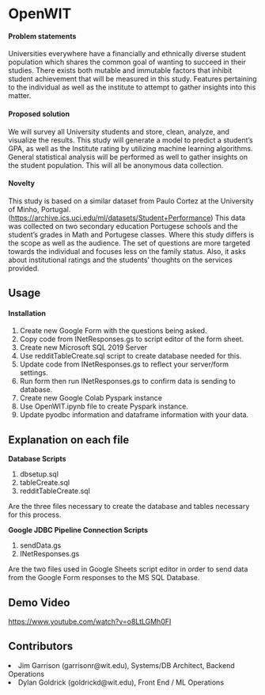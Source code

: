 # OpenWIT

#### Problem statements

Universities everywhere have a financially and ethnically diverse student population which shares the common goal of wanting to succeed in their studies. There exists both mutable and immutable factors that inhibit student achievement that will be measured in this study. Features pertaining to the individual as well as the institute to attempt to gather insights into this matter.

#### Proposed solution
We will survey all University students and store, clean, analyze, and visualize the results. This study will generate a model to predict a student’s GPA, as well as the Institute rating by utilizing machine learning algorithms. General statistical analysis will be performed as well to gather insights on the student population. This will all be anonymous data collection.

#### Novelty
This study is based on a similar dataset from Paulo Cortez at the University of Minho, Portugal.(https://archive.ics.uci.edu/ml/datasets/Student+Performance)  This data was collected on two secondary education Portugese schools and the student’s grades in Math and Portugese classes. Where this study differs is the scope as well as the audience. The set of questions are more targeted towards the individual and focuses less on the family status. Also, it asks about institutional ratings and the students' thoughts on the services provided.

## Usage

#### Installation

<ol>
  <li> Create new Google Form with the questions being asked. </li>
  <li> Copy code from INetResponses.gs to script editor of the form sheet.</li>
  <li> Create new Microsoft SQL 2019 Server</li>
  <li> Use redditTableCreate.sql script to create database needed for this. </li>
  <li> Update code from INetResponses.gs to reflect your server/form settings.</li>
  <li> Run form then run INetResponses.gs to confirm data is sending to database.</li>
  <li> Create new Google Colab Pyspark instance </li>
  <li> Use OpenWIT.ipynb file to create Pyspark instance. </li>
  <li> Update pyodbc information and dataframe information with your data. </li>
</ol>

## Explanation on each file

<b>Database Scripts</b><br>
<ol><li>dbsetup.sql</li>
<li>tableCreate.sql</li>
<li>redditTableCreate.sql</li></ol> 
<p>Are the three files necessary to create the database and tables necessary for this process.</p>

<b>Google JDBC Pipeline Connection Scripts</b><br>
<ol><li>sendData.gs</li>
<li>INetResponses.gs</li></ol>
<p>Are the two files used in Google Sheets script editor in order to send data from the Google Form responses to the MS SQL Database.</p>

## Demo Video
https://www.youtube.com/watch?v=o8LtLGMh0FI

## Contributors

<li> Jim Garrison (garrisonr@wit.edu), Systems/DB Architect, Backend Operations </li>
<li> Dylan Goldrick (goldrickd@wit.edu), Front End / ML Operations </li>
